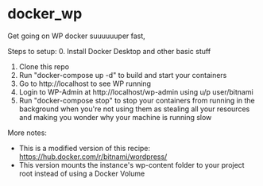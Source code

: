 # docker_wp

Get going on WP docker suuuuuuper fast,

Steps to setup:
0. Install Docker Desktop and other basic stuff
1. Clone this repo
2. Run "docker-compose up -d" to build and start your containers
3. Go to http://localhost to see WP running
4. Login to WP-Admin at http://localhost/wp-admin using u/p user/bitnami
5. Run "docker-compose stop" to stop your containers from running in the background when you're not using them as stealing all your resources and making you wonder why your machine is running slow


More notes:
- This is a modified version of this recipe: https://hub.docker.com/r/bitnami/wordpress/
- This version mounts the instance's wp-content folder to your project root instead of using a Docker Volume

